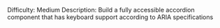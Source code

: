 Difficulty: Medium
Description: Build a fully accessible accordion component that has keyboard support according to ARIA specifications